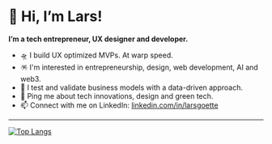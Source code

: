 # 👋 Hi, I’m Lars! #

**I’m a tech entrepreneur, UX designer and developer.**

- 🛸 I build UX optimized MVPs. At warp speed.
- 🪅 I'm interested in entrepreneurship, design, web development, AI and web3. 
- 🧪 I test and validate business models with a data-driven approach.
- 💬 Ping me about tech innovations, design and green tech.
- 📫 Connect with me on LinkedIn: [linkedin.com/in/larsgoette](https://www.linkedin.com/in/larsgoette/)

---
[![Top Langs](http://larsgoette.de/+/github-stats/top-langs.svg)](https://github.com/larsgoette)
